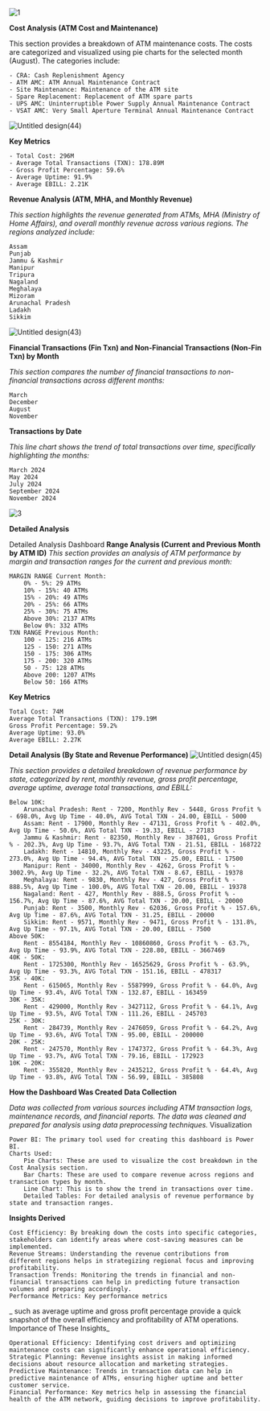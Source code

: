 ![1](https://github.com/user-attachments/assets/03396a39-6052-4836-8c80-284208625db2)

**Cost Analysis (ATM Cost and Maintenance)**

This section provides a breakdown of ATM maintenance costs. The costs are categorized and visualized using pie charts for the selected month (August). 
The categories include:

    - CRA: Cash Replenishment Agency
    - ATM AMC: ATM Annual Maintenance Contract
    - Site Maintenance: Maintenance of the ATM site
    - Spare Replacement: Replacement of ATM spare parts
    - UPS AMC: Uninterruptible Power Supply Annual Maintenance Contract
    - VSAT AMC: Very Small Aperture Terminal Annual Maintenance Contract

![Untitled design(44)](https://github.com/user-attachments/assets/0c9ec90d-07cb-4d28-8e6a-75221878356d)

**Key Metrics**

    - Total Cost: 296M
    - Average Total Transactions (TXN): 178.89M
    - Gross Profit Percentage: 59.6%
    - Average Uptime: 91.9%
    - Average EBILL: 2.21K

**Revenue Analysis (ATM, MHA, and Monthly Revenue)**

_This section highlights the revenue generated from ATMs, MHA (Ministry of Home Affairs), and overall monthly revenue across various regions. The regions analyzed include:_

    Assam
    Punjab
    Jammu & Kashmir
    Manipur
    Tripura
    Nagaland
    Meghalaya
    Mizoram
    Arunachal Pradesh
    Ladakh
    Sikkim

![Untitled design(43)](https://github.com/user-attachments/assets/ce02b04a-9d9c-4492-aa95-e48c752dcc6d)


**Financial Transactions (Fin Txn) and Non-Financial Transactions (Non-Fin Txn) by Month**

_This section compares the number of financial transactions to non-financial transactions across different months:_

    March
    December
    August
    November

**Transactions by Date**

_This line chart shows the trend of total transactions over time, specifically highlighting the months:_

    March 2024
    May 2024
    July 2024
    September 2024
    November 2024

![3](https://github.com/user-attachments/assets/357e749e-a073-43a0-973f-ba820bc0a253)

**Detailed Analysis**

Detailed Analysis Dashboard
**Range Analysis (Current and Previous Month by ATM ID)**
_This section provides an analysis of ATM performance by margin and transaction ranges for the current and previous month:_

    MARGIN RANGE Current Month:
        0% - 5%: 29 ATMs
        10% - 15%: 40 ATMs
        15% - 20%: 49 ATMs
        20% - 25%: 66 ATMs
        25% - 30%: 75 ATMs
        Above 30%: 2137 ATMs
        Below 0%: 332 ATMs
    TXN RANGE Previous Month:
        100 - 125: 216 ATMs
        125 - 150: 271 ATMs
        150 - 175: 306 ATMs
        175 - 200: 320 ATMs
        50 - 75: 128 ATMs
        Above 200: 1207 ATMs
        Below 50: 166 ATMs

**Key Metrics**

    Total Cost: 74M
    Average Total Transactions (TXN): 179.19M
    Gross Profit Percentage: 59.2%
    Average Uptime: 93.0%
    Average EBILL: 2.27K

**Detail Analysis (By State and Revenue Performance)**
![Untitled design(45)](https://github.com/user-attachments/assets/b371a94e-0df0-4a69-a4d7-f9a8262e334a)

_This section provides a detailed breakdown of revenue performance by state, categorized by rent, monthly revenue, gross profit percentage, average uptime, average total transactions, and EBILL:_

    Below 10K:
        Arunachal Pradesh: Rent - 7200, Monthly Rev - 5448, Gross Profit % - 698.0%, Avg Up Time - 40.0%, AVG Total TXN - 24.00, EBILL - 5000
        Assam: Rent - 17900, Monthly Rev - 47131, Gross Profit % - 402.0%, Avg Up Time - 50.6%, AVG Total TXN - 19.33, EBILL - 27183
        Jammu & Kashmir: Rent - 82350, Monthly Rev - 387601, Gross Profit % - 202.3%, Avg Up Time - 93.7%, AVG Total TXN - 21.51, EBILL - 168722
        Ladakh: Rent - 14810, Monthly Rev - 43225, Gross Profit % - 273.0%, Avg Up Time - 94.4%, AVG Total TXN - 25.00, EBILL - 17500
        Manipur: Rent - 34000, Monthly Rev - 4262, Gross Profit % - 3002.9%, Avg Up Time - 32.2%, AVG Total TXN - 8.67, EBILL - 19378
        Meghalaya: Rent - 9830, Monthly Rev - 427, Gross Profit % - 888.5%, Avg Up Time - 100.0%, AVG Total TXN - 20.00, EBILL - 19378
        Nagaland: Rent - 427, Monthly Rev - 888.5, Gross Profit % - 156.7%, Avg Up Time - 87.6%, AVG Total TXN - 20.00, EBILL - 20000
        Punjab: Rent - 3500, Monthly Rev - 62036, Gross Profit % - 157.6%, Avg Up Time - 87.6%, AVG Total TXN - 31.25, EBILL - 20000
        Sikkim: Rent - 9571, Monthly Rev - 9471, Gross Profit % - 131.8%, Avg Up Time - 97.1%, AVG Total TXN - 20.00, EBILL - 7500
    Above 50K:
        Rent - 8554184, Monthly Rev - 10860860, Gross Profit % - 63.7%, Avg Up Time - 93.9%, AVG Total TXN - 228.80, EBILL - 3667469
    40K - 50K:
        Rent - 1725300, Monthly Rev - 16525629, Gross Profit % - 63.9%, Avg Up Time - 93.3%, AVG Total TXN - 151.16, EBILL - 478317
    35K - 40K:
        Rent - 615065, Monthly Rev - 5587999, Gross Profit % - 64.0%, Avg Up Time - 93.4%, AVG Total TXN - 132.87, EBILL - 163459
    30K - 35K:
        Rent - 429000, Monthly Rev - 3427112, Gross Profit % - 64.1%, Avg Up Time - 93.5%, AVG Total TXN - 111.26, EBILL - 245703
    25K - 30K:
        Rent - 284739, Monthly Rev - 2476059, Gross Profit % - 64.2%, Avg Up Time - 93.6%, AVG Total TXN - 95.00, EBILL - 200000
    20K - 25K:
        Rent - 247570, Monthly Rev - 1747372, Gross Profit % - 64.3%, Avg Up Time - 93.7%, AVG Total TXN - 79.16, EBILL - 172923
    10K - 20K:
        Rent - 355820, Monthly Rev - 2435212, Gross Profit % - 64.4%, Avg Up Time - 93.8%, AVG Total TXN - 56.99, EBILL - 385808

**How the Dashboard Was Created**
**Data Collection**

_Data was collected from various sources including ATM transaction logs, maintenance records, and financial reports. The data was cleaned and prepared for analysis using data preprocessing techniques._
Visualization

    Power BI: The primary tool used for creating this dashboard is Power BI.
    Charts Used:
        Pie Charts: These are used to visualize the cost breakdown in the Cost Analysis section.
        Bar Charts: These are used to compare revenue across regions and transaction types by month.
        Line Chart: This is to show the trend in transactions over time.
        Detailed Tables: For detailed analysis of revenue performance by state and transaction ranges.

**Insights Derived**

    Cost Efficiency: By breaking down the costs into specific categories, stakeholders can identify areas where cost-saving measures can be implemented.
    Revenue Streams: Understanding the revenue contributions from different regions helps in strategizing regional focus and improving profitability.
    Transaction Trends: Monitoring the trends in financial and non-financial transactions can help in predicting future transaction volumes and preparing accordingly.
    Performance Metrics: Key performance metrics
_
such as average uptime and gross profit percentage provide a quick snapshot of the overall efficiency and profitability of ATM operations.
Importance of These Insights_

    Operational Efficiency: Identifying cost drivers and optimizing maintenance costs can significantly enhance operational efficiency.
    Strategic Planning: Revenue insights assist in making informed decisions about resource allocation and marketing strategies.
    Predictive Maintenance: Trends in transaction data can help in predictive maintenance of ATMs, ensuring higher uptime and better customer service.
    Financial Performance: Key metrics help in assessing the financial health of the ATM network, guiding decisions to improve profitability.
